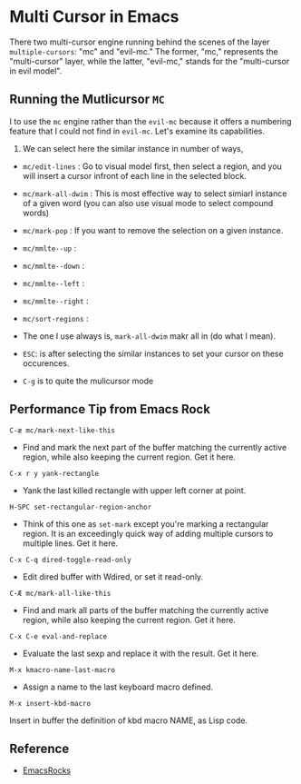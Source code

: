 # Multi Cursor in Emacs

There two multi-cursor engine running behind the scenes of the layer
`multiple-cursors`: "mc" and "evil-mc." The former, "mc," represents the
"multi-cursor" layer, while the latter, "evil-mc," stands for the "multi-cursor
in evil model".

## Running the Mutlicursor `MC`

I to use the `mc` engine rather than the `evil-mc` because it offers a numbering
feature that I could not find in `evil-mc`. Let's examine its capabilities.

1. We can select here the similar instance in number of ways,

- `mc/edit-lines`    : Go to visual model first, then select a region, and you will insert a cursor infront of each line in the selected block.
- `mc/mark-all-dwim` : This is most effective way to select simiarl instance of a given word (you can also use visual mode to select compound words)
- `mc/mark-pop`      : If you want to remove the selection on a given instance.
- `mc/mmlte--up`     :
- `mc/mmlte--down`   :
- `mc/mmlte--left`   :
- `mc/mmlte--right`  :
- `mc/sort-regions`  :


- The one I use always is, `mark-all-dwim` makr all in (do what I mean).
- `ESC`: is after selecting the similar instances to set your cursor on these occurences.
- `C-g` is to quite the mulicursor mode



## Performance Tip from Emacs Rock

```elisp
C-æ mc/mark-next-like-this
```
- Find and mark the next part of the buffer matching the currently active
  region, while also keeping the current region. Get it here.

```elisp
C-x r y yank-rectangle
```
- Yank the last killed rectangle with upper left corner at point.

```elisp
H-SPC set-rectangular-region-anchor
```
- Think of this one as `set-mark` except you're marking a rectangular region. It
  is an exceedingly quick way of adding multiple cursors to multiple lines. Get
  it here.

```elisp
C-x C-q dired-toggle-read-only
```
- Edit dired buffer with Wdired, or set it read-only.

```elisp
C-Æ mc/mark-all-like-this
```
- Find and mark all parts of the buffer matching the currently active region,
  while also keeping the current region. Get it here.

```
C-x C-e eval-and-replace
```
- Evaluate the last sexp and replace it with the result. Get it here.

```
M-x kmacro-name-last-macro
```
- Assign a name to the last keyboard macro defined.
```
M-x insert-kbd-macro
```
Insert in buffer the definition of kbd macro NAME, as Lisp code.

## Reference
- [EmacsRocks](https://emacsrocks.com/e13.html)
